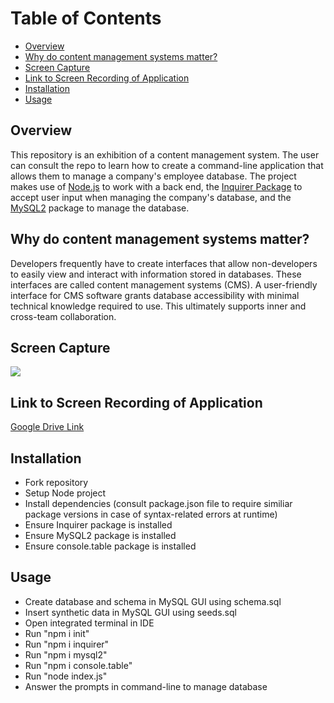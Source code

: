 # Table of Contents

  - [Overview](#overview)
  - [Why do content management systems matter?](#why-do-content-management-systems-matter?)
  - [Screen Capture](#screen-capture)
  - [Link to Screen Recording of Application](#link-to-screen-recording-of-application)
  - [Installation](#installation)
  - [Usage](#usage)
  
## Overview
 This repository is an exhibition of a content management system. The user can consult the repo to learn how to create a command-line application that allows them to manage a company's employee database. The project makes use of <a href="https://nodejs.org/en/" target="_blank">Node.js</a> to work with a back end, the <a href="https://www.npmjs.com/package/inquirer" target="_blank">Inquirer Package</a> to accept user input when managing the company's database, and the <a href="https://www.npmjs.com/package/mysql2" target="_blank">MySQL2</a> package to manage the database.



## Why do content management systems matter?
 Developers frequently have to create interfaces that allow non-developers to easily view and interact with information stored in databases. These interfaces are called content management systems (CMS). A user-friendly interface for CMS software grants database accessibility with minimal technical knowledge required to use. This ultimately supports inner and cross-team collaboration. 

## Screen Capture
![](https://user-images.githubusercontent.com/81927296/198411571-075b82b8-5a3e-4a98-8090-42bffc57ab34.gif)

## Link to Screen Recording of Application
[Google Drive Link](https://drive.google.com/file/d/16BWaFbxvG3rtWCjoJ71BIrx94EK8QcVV/view?usp=sharing)

## Installation

  - Fork repository
  - Setup Node project
  - Install dependencies (consult package.json file to require similiar package versions in case of syntax-related errors at runtime)
  - Ensure Inquirer package is installed
  - Ensure MySQL2 package is installed
  - Ensure console.table package is installed
  
## Usage

  - Create database and schema in MySQL GUI using schema.sql 
  - Insert synthetic data in MySQL GUI using seeds.sql
  - Open integrated terminal in IDE
  - Run "npm i init"
  - Run "npm i inquirer"
  - Run "npm i mysql2"
  - Run "npm i console.table"
  - Run "node index.js"
  - Answer the prompts in command-line to manage database

